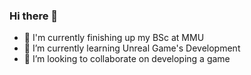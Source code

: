 ### Hi there 👋

- 🔭 I'm currently finishing up my BSc at MMU
- 🌱 I’m currently learning Unreal Game's Development
- 👯 I’m looking to collaborate on developing a game
<!--
**DemonwarriorJL/DemonwarriorJL** is a ✨ _special_ ✨ repository because its `README.md` (this file) appears on your GitHub profile.

Here are some ideas to get you started:

- 🔭 I’m currently working on ...
- 🌱 I’m currently learning ...
- 👯 I’m looking to collaborate on ...
- 🤔 I’m looking for help with ...
- 💬 Ask me about ...
- 📫 How to reach me: ...
- 😄 Pronouns: ...
- ⚡ Fun fact: ...
-->
